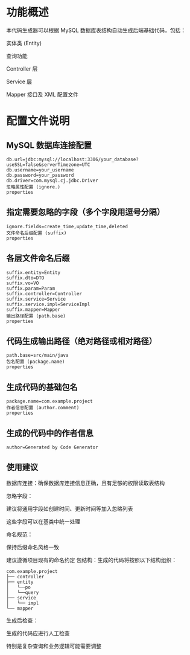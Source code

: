 # 功能概述
本代码生成器可以根据 MySQL 数据库表结构自动生成后端基础代码，包括：

实体类 (Entity)

查询功能

Controller 层

Service 层

Mapper 接口及 XML 配置文件

# 配置文件说明

## MySQL 数据库连接配置
    db.url=jdbc:mysql://localhost:3306/your_database?useSSL=false&serverTimezone=UTC
    db.username=your_username
    db.password=your_password
    db.driver=com.mysql.cj.jdbc.Driver
    忽略属性配置 (ignore.)
    properties
## 指定需要忽略的字段（多个字段用逗号分隔）
    ignore.fields=create_time,update_time,deleted
    文件命名后缀配置 (suffix)
    properties
## 各层文件命名后缀
    suffix.entity=Entity
    suffix.dto=DTO
    suffix.vo=VO
    suffix.param=Param
    suffix.controller=Controller
    suffix.service=Service
    suffix.service.impl=ServiceImpl
    suffix.mapper=Mapper
    输出路径配置 (path.base)
    properties
## 代码生成输出路径（绝对路径或相对路径）
    path.base=src/main/java
    包名配置 (package.name)
    properties
## 生成代码的基础包名
    package.name=com.example.project
    作者信息配置 (author.comment)
    properties
## 生成的代码中的作者信息
    author=Generated by Code Generator
## 使用建议
数据库连接：确保数据库连接信息正确，且有足够的权限读取表结构

忽略字段：

建议将通用字段如创建时间、更新时间等加入忽略列表

这些字段可以在基类中统一处理

命名规范：

保持后缀命名风格一致

建议遵循项目现有的命名约定
包结构：生成的代码将按照以下结构组织：

    com.example.project
    ├── controller
    ├── entity
    │   └──po
    │   └──query
    ├── service
    │   └── impl
    └── mapper
生成后检查：

生成的代码应进行人工检查

特别是复杂查询和业务逻辑可能需要调整